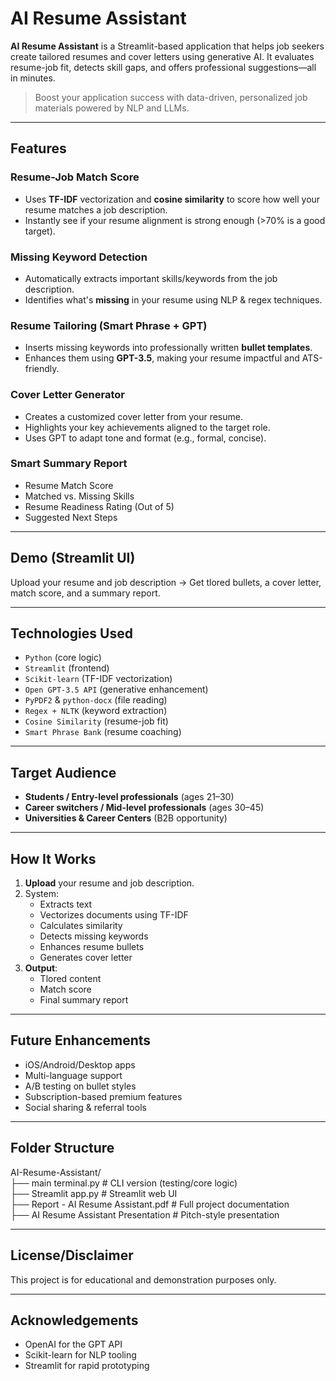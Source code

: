 # AI Resume Assistant

**AI Resume Assistant** is a Streamlit-based application that helps job seekers create tailored resumes and cover letters using generative AI. It evaluates resume-job fit, detects skill gaps, and offers professional suggestions—all in minutes.

> Boost your application success with data-driven, personalized job materials powered by NLP and LLMs.

---

## Features

### Resume-Job Match Score
- Uses **TF-IDF** vectorization and **cosine similarity** to score how well your resume matches a job description.
- Instantly see if your resume alignment is strong enough (>70% is a good target).

### Missing Keyword Detection
- Automatically extracts important skills/keywords from the job description.
- Identifies what's **missing** in your resume using NLP & regex techniques.

### Resume Tailoring (Smart Phrase + GPT)
- Inserts missing keywords into professionally written **bullet templates**.
- Enhances them using **GPT-3.5**, making your resume impactful and ATS-friendly.

### Cover Letter Generator
- Creates a customized cover letter from your resume.
- Highlights your key achievements aligned to the target role.
- Uses GPT to adapt tone and format (e.g., formal, concise).

### Smart Summary Report
- Resume Match Score
- Matched vs. Missing Skills
- Resume Readiness Rating (Out of 5)
- Suggested Next Steps

---

## Demo (Streamlit UI)

Upload your resume and job description → Get tlored bullets, a cover letter, match score, and a summary report.

---

## Technologies Used

- `Python` (core logic)
- `Streamlit` (frontend)
- `Scikit-learn` (TF-IDF vectorization)
- `Open GPT-3.5 API` (generative enhancement)
- `PyPDF2` & `python-docx` (file reading)
- `Regex + NLTK` (keyword extraction)
- `Cosine Similarity` (resume-job fit)
- `Smart Phrase Bank` (resume coaching)

---

## Target Audience

- **Students / Entry-level professionals** (ages 21–30)
- **Career switchers / Mid-level professionals** (ages 30–45)
- **Universities & Career Centers** (B2B opportunity)

---

## How It Works

1. **Upload** your resume and job description.
2. System:
   - Extracts text
   - Vectorizes documents using TF-IDF
   - Calculates similarity
   - Detects missing keywords
   - Enhances resume bullets
   - Generates cover letter
3. **Output**:
   - Tlored content
   - Match score
   - Final summary report

---

## Future Enhancements

- iOS/Android/Desktop apps
- Multi-language support
- A/B testing on bullet styles
- Subscription-based premium features
- Social sharing & referral tools

---

## Folder Structure

AI-Resume-Assistant/
</br>
├── main terminal.py            # CLI version (testing/core logic)
</br>
├── Streamlit app.py            # Streamlit web UI
</br>
├── Report - AI Resume Assistant.pdf  # Full project documentation
</br>
├── AI Resume Assistant Presentation  # Pitch-style presentation

---

## License/Disclaimer

This project is for educational and demonstration purposes only.

---

## Acknowledgements

- OpenAI for the GPT API
- Scikit-learn for NLP tooling
- Streamlit for rapid prototyping
